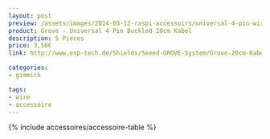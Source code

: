 ```yaml
---
layout: post
preview: /assets/images/2014-03-12-raspi-accessoirs/universal-4-pin-wire.jpg
product: Grove - Universal 4 Pin Buckled 20cm Kabel
description: 5 Pieces
price: 3,50€
link: http://www.exp-tech.de/Shields/Seeed-GROVE-System/Grove-20cm-Kabel.html

categories:
- gimmick

tags:
- wire
- accessoire
---
```


{% include accessoires/accessoire-table %}